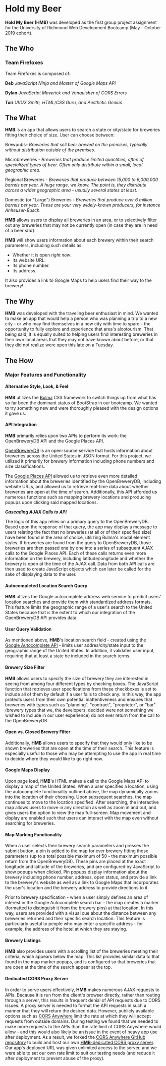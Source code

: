 # Hold my Beer

**Hold My Beer (HMB)** was developed as the first group project assignment for the University of Richmond Web Development Bootcamp (May - October 2019 cohort).


## The Who

### Team Firefoxes

Team Firefoxes is composed of:

**Deb**
*JavaScript Ninja and Master of Google Maps API*

**Dylan**
*JavaScript Maverick and Vanquisher of CORS Errors*

**Tori**
*UI/UX Smith, HTML/CSS Guru, and Aesthetic Genius*


## The What

**HMB** is an app that allows users to search a state or city/state for breweries fitting their choice of size. User can choose between:

Brewpubs- *Breweries that sell beer brewed on the premises, typically without distribution outside of the premises.*

Microbreweries - *Breweries that produce limited quantities, often of specialized types of beer. Often only distribute within a small, local geographic area.*

Regional Breweries - *Breweries that produce between 15,000 to 6,000,000 barrels per year. A huge range, we know. The point is, they distribute across a wider geographic area - usually several states at least.*

Domestic (or "Large") Breweries - *Breweries that produce over 6 million barrels per year. These are your very widely-known producers, for instance Anheuser-Busch.*


**HMB** allows users to display all breweries in an area, or to selectively filter out any breweries that may not be currently open (in case they are in need of a beer *stat*).


**HMB** will show users information about each brewery within their search parameters, including such details as:
* Whether it is open *right now*.
* Its website URL.
* Its phone number.
* Its address.

It also provides a link to Google Maps to help users find their way to the brewery!


## The Why

**HMB** was developed with the traveling beer enthusiast in mind. We wanted to make an app that would help a person who was planning a trip to a new city - or who may find themselves in a new city with time to spare - the opportunity to fully explore and experience that area's alcotourism. That being said, it is equally suited to helping users find interesting breweries in their own local areas that they may not have known about before, or that they did not realize were open this late on a Tuesday.


## The How

### Major Features and Functionality

#### Alternative Style, Look, & Feel

**HMB** utilizes the [Bulma](https://bulma.io/documentation/overview/start/) CSS framework to switch things up from what has so far been the dominant status of BootStrap in our bootcamp. We wanted to try something new and were thoroughly pleased with the design options it gave us.

#### API Integration

**HMB** primarily relies upon two APIs to perform its work: the OpenBreweryDB API and the Google Places API.

[OpenBreweryDB](https://www.openbrewerydb.org/) is an open-source service that hosts information about breweries across the United States in JSON format. For this project, we utilized it primarily for brewery information including phone numbers and size classifications.

The [Google Places API](https://developers.google.com/places/web-service/search) allowed us to retrieve even more detailed information about the breweries identified by the OpenBreweryDB, including website URLs, and allowed us to retrieve real-time data about whether breweries are open at the time of search. Additionally, this API afforded us numerous functions such as mapping brewery locations and producing popups upon clicking said mapped locations.

***Cascading AJAX Calls to API***

The logic of this app relies on a primary query to the OpenBreweryDB. Based upon the response of that query, the app may display a message to users relating the fact that no breweries (at all or of their specified size) have been found in the area of choice, utilizing Bulma's modal element styles. If breweries are found from the query to OpenBreweryDB, those breweries are then passed one by one into a series of subsequent AJAX calls to the Google Places API. Each of these calls returns even more information on the brewery, including latitude/longitude and whether the brewery is open at the time of the AJAX call. Data from both API calls are then used to create JavaScript objects which can later be called for the sake of displaying data to the user.

#### Autocompleted Location Search Query

**HMB** utlizes the Google autocomplete address web service to predict users' location searches and provide them with standardized address formats. This feature limits the geographic range of a user's search to the United States because that is the extent to which our integration of the OpenBreweryDB API provides data.

#### User Query Validation

As mentioned above, **HMB**'s location search field - created using the [Google Autocomplete API](https://developers.google.com/places/web-service/autocomplete) - limits user addres/city/state input to the geographic range of the United States. In addition, it validates user input, requiring that at least a state be included in the search terms.

#### Brewery Size Filter

**HMB** allows users to specify the size of brewery they are interested in seeing from among four different types by checking boxes. The JavaScript function that retrieves user specifications from these checkboxes is set to include all of them by default if a user fails to check any. In this way, the app protects users from their own potential inattentiveness and ensures that breweries with types such as "planning", "contract", "proprietor", or "bar" (brewery types that we, the developers, decided were not something we wished to include in our user experience) do not ever return from the call to the OpenBreweryDB. 

#### Open vs. Closed Brewery Filter

Additionally, **HMB** allows users to specify that they would only like to be shown breweries that are open at the time of their search. This feature is especially useful to those who may be attempting to use the app in real time to decide where they would like to go right now.

#### Google Maps Display

Upon page load, **HMB**'s HTML makes a call to the Google Maps API to display a map of the United States. When a user specifies a location, using the autocomplete functionality outlined above, the map dynamically zooms into the location of their choosing. Upon subsequent searches, the map continues to move to the location specified. After searching, the interactive map allows users to move in any direction as well as zoom in and out, and gives users the option to view the map full-screen. Map movement and display are enabled such that users can interact with the map even without searching for breweries.

#### Map Marking Functionality

When a user selects their brewery search parameters and presses the submit button, a pin is added to the map for ever brewery fitting those parameters (up to a total possible maximum of 50 - the maximum possible return from the OpenBreweryDB). These pins are placed at the exact longitude and latitude of the breweries, and are configured by JavaScript to show popups when clicked. Pin popups display information about the brewery including phone number, address, open status, and provide a link to the brewery's website as well as a link to Google Maps that incorporates the user's location and the brewery address to provide directions to it.

Prior to brewery specification - when a user simply defines an area of interest in the Google Autocomplete search bar - the map creates a marker (formatted to distinguish it from the brewery pins) at that location. In this way, users are provided with a visual cue about the distance between any breweries returned and their specific search location. This feature is particularly useful to people who may enter a specific address - for example, the address of the hotel at which they are staying.

#### Brewery Listings

**HMB** also provides users with a scrolling list of the breweries meeting their criteria, which appears below the map. This list provides similar data to that found in the map marker popups, and is configured so that breweries that are open at the time of the search appear at the top.

#### Dedicated CORS Proxy Server

In order to serve users effectively, **HMB** makes numerous AJAX requests to APIs. Because it is run from the client's browser directly, rather than routing through a server, this results in frequent denial of API requests due to CORS issues. A proxy server is needed to format the API requests in such a manner that they will return the desired data. However, publicly available options such as [CORS Anywhere](https://cors-anywhere.herokuapp.com/) limit the rate at which they will accept requests from outside domains. During testing we found that we needed to make more requests to the APIs than the rate limit of CORS Anywhere would allow - and this would also likely be an issue in the event of heavy app use after deployment. As a result, we forked the [CORS Anywhere GitHub repository](https://github.com/Rob--W/cors-anywhere) to build and host our own [**HMB**-dedicated CORS proxy server](https://dvavs-hmb-cors-proxy.herokuapp.com/). Our app's deployed URL was given unlimited access to the server, and we were able to set our own rate limit to suit our testing needs (and reduce it after deployment to prevent abuse of the proxy).
